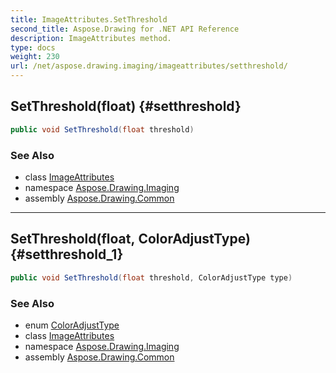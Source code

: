 ```yaml
---
title: ImageAttributes.SetThreshold
second_title: Aspose.Drawing for .NET API Reference
description: ImageAttributes method. 
type: docs
weight: 230
url: /net/aspose.drawing.imaging/imageattributes/setthreshold/
---
```

## SetThreshold(float) {#setthreshold}

```csharp
public void SetThreshold(float threshold)
```

### See Also

* class [ImageAttributes](../)
* namespace [Aspose.Drawing.Imaging](../../imageattributes/)
* assembly [Aspose.Drawing.Common](../../../)

---

## SetThreshold(float, ColorAdjustType) {#setthreshold_1}

```csharp
public void SetThreshold(float threshold, ColorAdjustType type)
```

### See Also

* enum [ColorAdjustType](../../coloradjusttype/)
* class [ImageAttributes](../)
* namespace [Aspose.Drawing.Imaging](../../imageattributes/)
* assembly [Aspose.Drawing.Common](../../../)


